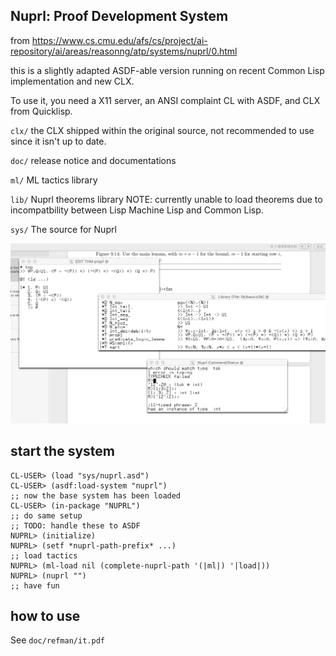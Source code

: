 Nuprl: Proof Development System
--

from https://www.cs.cmu.edu/afs/cs/project/ai-repository/ai/areas/reasonng/atp/systems/nuprl/0.html

this is a slightly adapted ASDF-able version running on recent Common Lisp
implementation and new CLX.

To use it, you need a X11 server, an ANSI complaint CL with ASDF, and CLX from
Quicklisp.

`clx/` the CLX shipped within the original source, not recommended to use since
it isn't up to date.

`doc/` release notice and documentations

`ml/` ML tactics library

`lib/` Nuprl theorems library NOTE: currently unable to load theorems due to
incompatbility between Lisp Machine Lisp and Common Lisp.

`sys/` The source for Nuprl

![screencapture](screen.png)

## start the system

```
CL-USER> (load "sys/nuprl.asd")
CL-USER> (asdf:load-system "nuprl")
;; now the base system has been loaded
CL-USER> (in-package "NUPRL")
;; do same setup
;; TODO: handle these to ASDF
NUPRL> (initialize)
NUPRL> (setf *nuprl-path-prefix* ...)
;; load tactics
NUPRL> (ml-load nil (complete-nuprl-path '(|ml|) '|load|))
NUPRL> (nuprl "")
;; have fun
```

## how to use
See `doc/refman/it.pdf`
